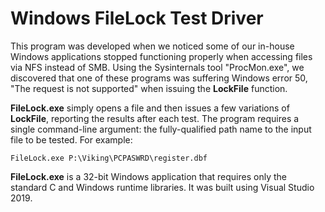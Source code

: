 # Windows FileLock Test Driver

This program was developed when we noticed some of our in-house Windows
applications stopped functioning properly when accessing files via NFS
instead of SMB. Using the Sysinternals tool "ProcMon.exe", we discovered
that one of these programs was suffering Windows error 50, "The request
is not supported" when issuing the __LockFile__ function.

__FileLock.exe__ simply opens a file and then issues a few variations of
__LockFile__, reporting the results after each test. The program
requires a single command-line argument: the fully-qualified path name
to the input file to be tested. For example:

    FileLock.exe P:\Viking\PCPASWRD\register.dbf

__FileLock.exe__ is a 32-bit Windows application that requires only the
standard C and Windows runtime libraries. It was built using Visual
Studio 2019.

